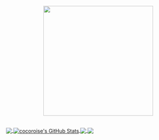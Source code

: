 
<p align="center">
  <img src="http://image.cocoroise.cn/clogo.png" width="300"/>
  <br><br>
</p>


<a href="https://github.com/cocoroise">
  <img align="center" src="https://github-readme-stats.vercel.app/api/top-langs/?username=cocoroise&theme=radical&hide=java,html" />
</a>
<a href="https://github.com/cocoroise">
  <img align="center" src="https://github-readme-stats.vercel.app/api?username=cocoroise&&show_icons=true&theme=radical&line_height=27&v=5" alt="cocoroise's GitHub Stats" /> 
</a>

<a href="https://github.com/cocoroise">
  <img align="center" src="https://github-readme-stats.vercel.app/api/pin/?username=cocoroise&repo=image-editor&title_color=ffffff&text_color=c9cacc&icon_color=2bbc8a&bg_color=1d1f21&line_height=27" />
</a>


<a href="http://cocoroise.cn">
  <img align="center" src="https://github-readme-stats.vercel.app/api/pin/?username=cocoroise&repo=front-end-book&title_color=ffffff&text_color=c9cacc&icon_color=2bbc8a&bg_color=1d1f21&line_height=27" />
</a>    
